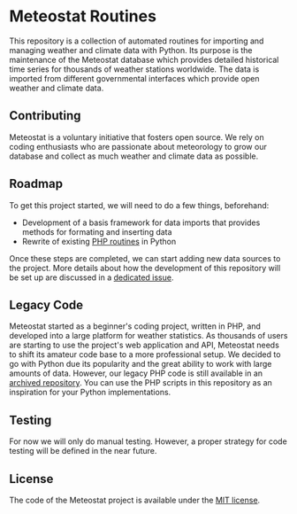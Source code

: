 # Meteostat Routines
This repository is a collection of automated routines for importing and managing weather and climate data with Python. Its purpose is the maintenance of the Meteostat database which provides detailed historical time series for thousands of weather stations worldwide.
The data is imported from different governmental interfaces which provide open weather and climate data.
## Contributing
Meteostat is a voluntary initiative that fosters open source. We rely on coding enthusiasts who are passionate about meteorology to grow our database and collect as much weather and climate data as possible.
## Roadmap
To get this project started, we will need to do a few things, beforehand:
* Development of a basis framework for data imports that provides methods for formating and inserting data
* Rewrite of existing [PHP routines](https://github.com/meteostat/routines-legacy) in Python

Once these steps are completed, we can start adding new data sources to the project. More details about how the development of this repository will be set up are discussed in a [dedicated issue](https://github.com/meteostat/routines/issues/1).
## Legacy Code
Meteostat started as a beginner's coding project, written in PHP, and developed into a large platform for weather statistics. As thousands of users are starting to use the project's web application and API, Meteostat needs to shift its amateur code base to a more professional setup. We decided to go with Python due its popularity and the great ability to work with large amounts of data. However, our legacy PHP code is still available in an [archived repository](https://github.com/meteostat/routines-legacy). You can use the PHP scripts in this repository as an inspiration for your Python implementations.
## Testing
For now we will only do manual testing. However, a proper strategy for code testing will be defined in the near future.
## License
The code of the Meteostat project is available under the [MIT license](https://opensource.org/licenses/MIT).
